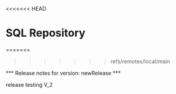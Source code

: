 <<<<<<< HEAD
# SQL Repository
=======
>>>>>>> refs/remotes/local/main


*** Release notes for version: newRelease ***

release testing V_2